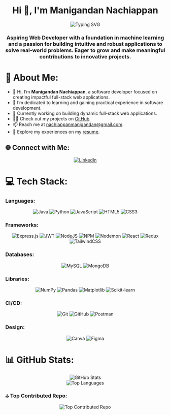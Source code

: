 <h1 align="center">Hi 👋, I'm Manigandan Nachiappan</h1>

<div align="center"">
  <img src="https://readme-typing-svg.demolab.com/?lines=Hello+World!;Good+to+see+you+back!" alt="Typing SVG">
</div>

<h3 align="center">Aspiring Web Developer with a foundation in machine learning and a passion for building intuitive and robust applications to solve real-world problems. Eager to grow and make meaningful contributions to innovative projects.</h3>

# 💫 About Me:
<ul>
  <li>👋 Hi, I’m <strong>Manigandan Nachiappan</strong>, a software developer focused on creating impactful full-stack web applications.</li>
  <li>🌱 I’m dedicated to learning and gaining practical experience in software development.</li>
  <li>🔭 Currently working on building dynamic full-stack web applications.</li>
  <li>👨‍💻 Check out my projects on <a href="https://github.com/manigandan-2003" target="_blank">GitHub</a>.</li>
  <li>📫 Reach me at <a href="mailto:nachiappanmanigandan@gmail.com">nachiappanmanigandan@gmail.com</a>.</li>
  <li>📄 Explore my experiences on my <a href="https://drive.google.com/file/d/1aDSorIo_G16JYStexkh2dxaJMEt4pXT1/view?usp=sharing" target="_blank">resume</a>.</li>
</ul>

## 🌐 Connect with Me:
<p align="center">
  <a href="https://linkedin.com/in/manigandan-n" target="_blank">
    <img src="https://img.shields.io/badge/LinkedIn-%230077B5.svg?logo=linkedin&logoColor=white" alt="LinkedIn">
  </a>
</p>

# 💻 Tech Stack:

### Languages:
<p align="center">
  <img src="https://img.shields.io/badge/java-%23ED8B00.svg?style=for-the-badge&logo=openjdk&logoColor=white" alt="Java">
  <img src="https://img.shields.io/badge/python-3670A0?style=for-the-badge&logo=python&logoColor=ffdd54" alt="Python">
  <img src="https://img.shields.io/badge/javascript-%23323330.svg?style=for-the-badge&logo=javascript&logoColor=%23F7DF1E" alt="JavaScript">
  <img src="https://img.shields.io/badge/html5-%23E34F26.svg?style=for-the-badge&logo=html5&logoColor=white" alt="HTML5">
  <img src="https://img.shields.io/badge/css3-%231572B6.svg?style=for-the-badge&logo=css3&logoColor=white" alt="CSS3">
</p>

### Frameworks:
<p align="center">
  <img src="https://img.shields.io/badge/express.js-%23404d59.svg?style=for-the-badge&logo=express&logoColor=%2361DAFB" alt="Express.js">
  <img src="https://img.shields.io/badge/JWT-black?style=for-the-badge&logo=JSON%20web%20tokens" alt="JWT">
  <img src="https://img.shields.io/badge/node.js-6DA55F?style=for-the-badge&logo=node.js&logoColor=white" alt="NodeJS">
  <img src="https://img.shields.io/badge/NPM-%23CB3837.svg?style=for-the-badge&logo=npm&logoColor=white" alt="NPM">
  <img src="https://img.shields.io/badge/NODEMON-%23323330.svg?style=for-the-badge&logo=nodemon&logoColor=%BBDEAD" alt="Nodemon">
  <img src="https://img.shields.io/badge/react-%2320232a.svg?style=for-the-badge&logo=react&logoColor=%2361DAFB" alt="React">
  <img src="https://img.shields.io/badge/redux-%23593d88.svg?style=for-the-badge&logo=redux&logoColor=white" alt="Redux">
  <img src="https://img.shields.io/badge/tailwindcss-%2338B2AC.svg?style=for-the-badge&logo=tailwind-css&logoColor=white" alt="TailwindCSS">
</p>

### Databases:
<p align="center">
  <img src="https://img.shields.io/badge/mysql-4479A1.svg?style=for-the-badge&logo=mysql&logoColor=white" alt="MySQL">
  <img src="https://img.shields.io/badge/MongoDB-%234ea94b.svg?style=for-the-badge&logo=mongodb&logoColor=white" alt="MongoDB">
</p>

### Libraries:
<p align="center">
  <img src="https://img.shields.io/badge/numpy-%23013243.svg?style=for-the-badge&logo=numpy&logoColor=white" alt="NumPy">
  <img src="https://img.shields.io/badge/pandas-%23150458.svg?style=for-the-badge&logo=pandas&logoColor=white" alt="Pandas">
  <img src="https://img.shields.io/badge/Matplotlib-%23ffffff.svg?style=for-the-badge&logo=Matplotlib&logoColor=black" alt="Matplotlib">
  <img src="https://img.shields.io/badge/scikit--learn-%23F7931E.svg?style=for-the-badge&logo=scikit-learn&logoColor=white" alt="Scikit-learn">
</p>

### CI/CD:
<p align="center">
  <img src="https://img.shields.io/badge/git-%23F05033.svg?style=for-the-badge&logo=git&logoColor=white" alt="Git">
  <img src="https://img.shields.io/badge/github-%23121011.svg?style=for-the-badge&logo=github&logoColor=white" alt="GitHub">
  <img src="https://img.shields.io/badge/Postman-FF6C37?style=for-the-badge&logo=postman&logoColor=white" alt="Postman">
</p>

### Design:
<p align="center">
  <img src="https://img.shields.io/badge/Canva-%2300C4CC.svg?style=for-the-badge&logo=Canva&logoColor=white" alt="Canva">
  <img src="https://img.shields.io/badge/figma-%23F24E1E.svg?style=for-the-badge&logo=figma&logoColor=white" alt="Figma">
</p>

# 📊 GitHub Stats:
<p align="center">
  <img src="https://github-readme-stats.vercel.app/api?username=manigandan-2003&theme=github_dark&hide_border=false&include_all_commits=true&count_private=true" alt="GitHub Stats"><br>
  <img src="https://github-readme-stats.vercel.app/api/top-langs/?username=manigandan-2003&theme=github_dark&hide_border=false&include_all_commits=true&count_private=true&layout=compact" alt="Top Languages">
</p>

### 🔝 Top Contributed Repo:
<p align="center">
  <img src="https://github-contributor-stats.vercel.app/api?username=manigandan-2003&limit=5&theme=dark&combine_all_yearly_contributions=true" alt="Top Contributed Repo">
</p>
